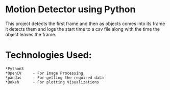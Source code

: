 # Motion Detector using Python
This project detects the first frame and then as objects comes into its frame it detects them and logs the start time to a csv file along with the time the object leaves the frame.

# Technologies Used:
    *Python3
    *OpenCV     - For Image Processing
    *pandas     - For getting the required data
    *Bokeh      - For plotting Visualizations

